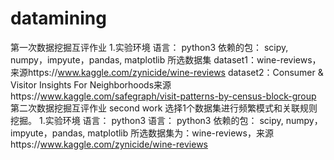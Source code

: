 # datamining
第一次数据挖掘互评作业
1.实验环境
语言： python3
依赖的包： scipy, numpy，impyute，pandas, matplotlib
所选数据集
dataset1：wine-reviews，来源https://www.kaggle.com/zynicide/wine-reviews
dataset2：Consumer & Visitor Insights For Neighborhoods来源https://www.kaggle.com/safegraph/visit-patterns-by-census-block-group
第二次数据挖掘互评作业
second work 选择1个数据集进行频繁模式和关联规则挖掘。
1.实验环境
语言： python3
语言： python3
依赖的包： scipy, numpy，impyute，pandas, matplotlib
所选数据集为：wine-reviews，来源https://www.kaggle.com/zynicide/wine-reviews
